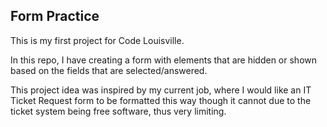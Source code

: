 ## Form Practice

This is my first project for Code Louisville.

In this repo, I have creating a form with elements that are hidden or shown based on the fields that are selected/answered. 

This project idea was inspired by my current job, where I would like an IT Ticket Request form to be formatted this way though it cannot due to the ticket system being free software, thus very limiting. 